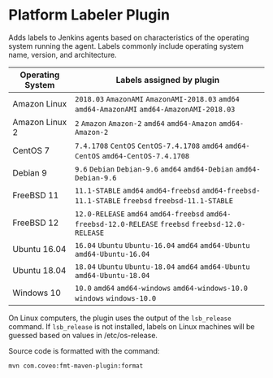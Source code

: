 # Platform Labeler Plugin

Adds labels to Jenkins agents based on characteristics of the operating system running the agent.
Labels commonly include operating system name, version, and architecture.

| Operating System | Labels assigned by plugin                                                                            |
| ---------------- | ---------------------------------------------------------------------------------------------------- |
| Amazon Linux     | `2018.03` `AmazonAMI` `AmazonAMI-2018.03` `amd64` `amd64-AmazonAMI` `amd64-AmazonAMI-2018.03`        |
| Amazon Linux 2   | `2` `Amazon` `Amazon-2` `amd64` `amd64-Amazon` `amd64-Amazon-2`                                      |
| CentOS 7         | `7.4.1708` `CentOS` `CentOS-7.4.1708` `amd64` `amd64-CentOS` `amd64-CentOS-7.4.1708`                 |
| Debian 9         | `9.6` `Debian` `Debian-9.6` `amd64` `amd64-Debian` `amd64-Debian-9.6`                                |
| FreeBSD 11       | `11.1-STABLE` `amd64` `amd64-freebsd` `amd64-freebsd-11.1-STABLE` `freebsd` `freebsd-11.1-STABLE`    |
| FreeBSD 12       | `12.0-RELEASE` `amd64` `amd64-freebsd` `amd64-freebsd-12.0-RELEASE` `freebsd` `freebsd-12.0-RELEASE` |
| Ubuntu 16.04     | `16.04` `Ubuntu` `Ubuntu-16.04` `amd64` `amd64-Ubuntu` `amd64-Ubuntu-16.04`                          |
| Ubuntu 18.04     | `18.04` `Ubuntu` `Ubuntu-18.04` `amd64` `amd64-Ubuntu` `amd64-Ubuntu-18.04`                          |
| Windows 10       | `10.0` `amd64` `amd64-windows` `amd64-windows-10.0` `windows` `windows-10.0`                         |

On Linux computers, the plugin uses the output of the `lsb_release` command.
If `lsb_release` is not installed, labels on Linux machines will be guessed based on values in /etc/os-release.

Source code is formatted with the command:

    mvn com.coveo:fmt-maven-plugin:format
